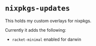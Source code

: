 # `nixpkgs-updates`

This holds my custom overlays for nixpkgs.

Currently it adds the following:

- `racket-minimal` enabled for darwin
